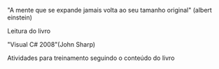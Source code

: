 "A mente que se expande jamais volta ao seu tamanho original" (albert einstein)

Leitura do livro

"Visual C# 2008"(John Sharp) 

Atividades para treinamento seguindo o conteúdo do livro




